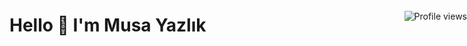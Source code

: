 # Hello 👋 I'm Musa Yazlık

<img style='position: absolute; right: 0; top: 83px' align="right" src="https://gpvc.arturio.dev/musayazlik" alt="Profile views">